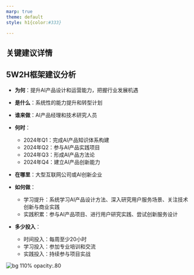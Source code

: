 ```yaml
---
marp: true
theme: default
style: h1{color:#333}

---
```


## 关键建议详情

## 5W2H框架建议分析

- **为何**：提升AI产品设计和运营能力，把握行业发展机遇

- **是什么**：系统性的能力提升和转型计划

- **谁来做**：AI产品经理和技术研究人员

- **何时**：
  - 2024年Q1：完成AI产品知识体系构建
  - 2024年Q2：参与AI产品实践项目
  - 2024年Q3：形成AI产品方法论
  - 2024年Q4：建立AI产品创新能力

- **在哪里**：大型互联网公司或AI创新企业

- **如何做**：
  - 学习提升：系统学习AI产品设计方法、深入研究用户服务场景、关注技术创新与商业实践
  - 实践积累：参与AI产品项目、进行用户研究实践、尝试创新服务设计

- **多少投入**：
  - 时间投入：每周至少20小时
  - 学习投入：参加专业培训和交流
  - 实践投入：持续参与项目实战

![bg 110% opacity:.80](./theme.png)

<!--
backgroundImage: url("./logo.png");
backgroundSize: 10% ;
backgroundPosition: 98% 3% ;
-->
                    